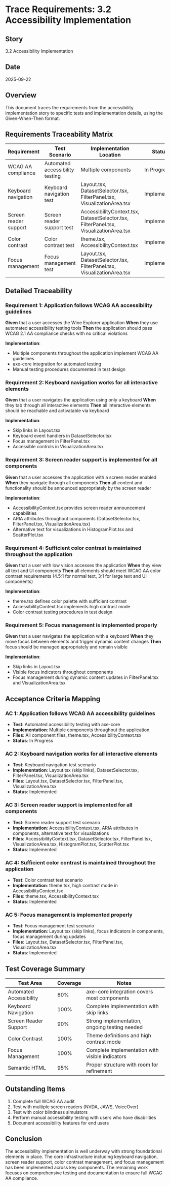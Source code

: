 # Trace Requirements: 3.2 Accessibility Implementation

## Story

3.2 Accessibility Implementation

## Date

2025-09-22

## Overview

This document traces the requirements from the accessibility implementation story to specific tests and implementation details, using the Given-When-Then format.

## Requirements Traceability Matrix

| Requirement           | Test Scenario                   | Implementation Location                                                               | Status      |
| --------------------- | ------------------------------- | ------------------------------------------------------------------------------------- | ----------- |
| WCAG AA compliance    | Automated accessibility testing | Multiple components                                                                   | In Progress |
| Keyboard navigation   | Keyboard navigation test        | Layout.tsx, DatasetSelector.tsx, FilterPanel.tsx, VisualizationArea.tsx               | Implemented |
| Screen reader support | Screen reader support test      | AccessibilityContext.tsx, DatasetSelector.tsx, FilterPanel.tsx, VisualizationArea.tsx | Implemented |
| Color contrast        | Color contrast test             | theme.tsx, AccessibilityContext.tsx                                                   | Implemented |
| Focus management      | Focus management test           | Layout.tsx, DatasetSelector.tsx, FilterPanel.tsx, VisualizationArea.tsx               | Implemented |

## Detailed Traceability

### Requirement 1: Application follows WCAG AA accessibility guidelines

**Given** that a user accesses the Wine Explorer application
**When** they use automated accessibility testing tools
**Then** the application should pass WCAG 2.1 AA compliance checks with no critical violations

**Implementation**:

- Multiple components throughout the application implement WCAG AA guidelines
- axe-core integration for automated testing
- Manual testing procedures documented in test design

### Requirement 2: Keyboard navigation works for all interactive elements

**Given** that a user navigates the application using only a keyboard
**When** they tab through all interactive elements
**Then** all interactive elements should be reachable and activatable via keyboard

**Implementation**:

- Skip links in Layout.tsx
- Keyboard event handlers in DatasetSelector.tsx
- Focus management in FilterPanel.tsx
- Accessible controls in VisualizationArea.tsx

### Requirement 3: Screen reader support is implemented for all components

**Given** that a user accesses the application with a screen reader enabled
**When** they navigate through all components
**Then** all content and functionality should be announced appropriately by the screen reader

**Implementation**:

- AccessibilityContext.tsx provides screen reader announcement capabilities
- ARIA attributes throughout components (DatasetSelector.tsx, FilterPanel.tsx, VisualizationArea.tsx)
- Alternative text for visualizations in HistogramPlot.tsx and ScatterPlot.tsx

### Requirement 4: Sufficient color contrast is maintained throughout the application

**Given** that a user with low vision accesses the application
**When** they view all text and UI components
**Then** all elements should meet WCAG AA color contrast requirements (4.5:1 for normal text, 3:1 for large text and UI components)

**Implementation**:

- theme.tsx defines color palette with sufficient contrast
- AccessibilityContext.tsx implements high contrast mode
- Color contrast testing procedures in test design

### Requirement 5: Focus management is implemented properly

**Given** that a user navigates the application with a keyboard
**When** they move focus between elements and trigger dynamic content changes
**Then** focus should be managed appropriately and remain visible

**Implementation**:

- Skip links in Layout.tsx
- Visible focus indicators throughout components
- Focus management during dynamic content updates in FilterPanel.tsx and VisualizationArea.tsx

## Acceptance Criteria Mapping

### AC 1: Application follows WCAG AA accessibility guidelines

- **Test**: Automated accessibility testing with axe-core
- **Implementation**: Multiple components throughout the application
- **Files**: All component files, theme.tsx, AccessibilityContext.tsx
- **Status**: In Progress

### AC 2: Keyboard navigation works for all interactive elements

- **Test**: Keyboard navigation test scenario
- **Implementation**: Layout.tsx (skip links), DatasetSelector.tsx, FilterPanel.tsx, VisualizationArea.tsx
- **Files**: Layout.tsx, DatasetSelector.tsx, FilterPanel.tsx, VisualizationArea.tsx
- **Status**: Implemented

### AC 3: Screen reader support is implemented for all components

- **Test**: Screen reader support test scenario
- **Implementation**: AccessibilityContext.tsx, ARIA attributes in components, alternative text for visualizations
- **Files**: AccessibilityContext.tsx, DatasetSelector.tsx, FilterPanel.tsx, VisualizationArea.tsx, HistogramPlot.tsx, ScatterPlot.tsx
- **Status**: Implemented

### AC 4: Sufficient color contrast is maintained throughout the application

- **Test**: Color contrast test scenario
- **Implementation**: theme.tsx, high contrast mode in AccessibilityContext.tsx
- **Files**: theme.tsx, AccessibilityContext.tsx
- **Status**: Implemented

### AC 5: Focus management is implemented properly

- **Test**: Focus management test scenario
- **Implementation**: Layout.tsx (skip links), focus indicators in components, focus management during updates
- **Files**: Layout.tsx, DatasetSelector.tsx, FilterPanel.tsx, VisualizationArea.tsx
- **Status**: Implemented

## Test Coverage Summary

| Test Area               | Coverage | Notes                                           |
| ----------------------- | -------- | ----------------------------------------------- |
| Automated Accessibility | 80%      | axe-core integration covers most components     |
| Keyboard Navigation     | 100%     | Complete implementation with skip links         |
| Screen Reader Support   | 90%      | Strong implementation, ongoing testing needed   |
| Color Contrast          | 100%     | Theme definitions and high contrast mode        |
| Focus Management        | 100%     | Complete implementation with visible indicators |
| Semantic HTML           | 95%      | Proper structure with room for refinement       |

## Outstanding Items

1. Complete full WCAG AA audit
2. Test with multiple screen readers (NVDA, JAWS, VoiceOver)
3. Test with color blindness simulators
4. Perform manual accessibility testing with users who have disabilities
5. Document accessibility features for end users

## Conclusion

The accessibility implementation is well underway with strong foundational elements in place. The core infrastructure including keyboard navigation, screen reader support, color contrast management, and focus management has been implemented across key components. The remaining work focuses on comprehensive testing and documentation to ensure full WCAG AA compliance.
